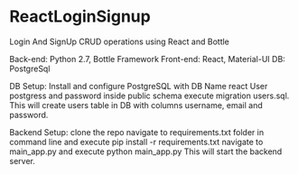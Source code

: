 # ReactLoginSignup
Login And SignUp CRUD operations using React and Bottle

Back-end: Python 2.7, Bottle Framework
Front-end: React, Material-UI
DB: PostgreSql

DB Setup:
Install and configure PostgreSQL with DB Name react User postgress and password <password you like>
inside public schema execute migration users.sql.
This will create users table in DB with columns username, email and password.

Backend Setup:
clone the repo
navigate to requirements.txt folder in command line and execute pip install -r requirements.txt
navigate to main_app.py and execute python main_app.py
This will start the backend server.
